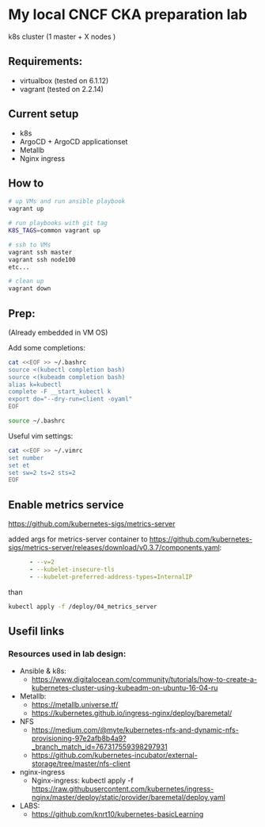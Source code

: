 My local CNCF CKA preparation lab
=================================
k8s cluster (1 master + X nodes )

## Requirements:
- virtualbox (tested on 6.1.12)
- vagrant (tested on 2.2.14)

## Current setup

- k8s
- ArgoCD + ArgoCD applicationset
- Metallb
- Nginx ingress


## How to

``` bash
# up VMs and run ansible playbook
vagrant up

# run playbooks with git tag
K8S_TAGS=common vagrant up

# ssh to VMs
vagrant ssh master
vagrant ssh node100
etc...

# clean up
vagrant down
```

## Prep:
(Already embedded in VM OS)

Add some completions:
```bash
cat <<EOF >> ~/.bashrc
source <(kubectl completion bash)
source <(kubeadm completion bash)
alias k=kubectl
complete -F __start_kubectl k
export do="--dry-run=client -oyaml"
EOF

source ~/.bashrc
```
Useful vim settings:
```bash
cat <<EOF >> ~/.vimrc
set number
set et
set sw=2 ts=2 sts=2
EOF
```
## Enable metrics service

https://github.com/kubernetes-sigs/metrics-server

added args for metrics-server container to https://github.com/kubernetes-sigs/metrics-server/releases/download/v0.3.7/components.yaml:
```yaml
      - --v=2
      - --kubelet-insecure-tls
      - --kubelet-preferred-address-types=InternalIP
```
than
```bash
kubectl apply -f /deploy/04_metrics_server
```

## Usefil links

### Resources used in lab design:
- Ansible & k8s:
  - https://www.digitalocean.com/community/tutorials/how-to-create-a-kubernetes-cluster-using-kubeadm-on-ubuntu-16-04-ru
- Metallb:
  - https://metallb.universe.tf/
  - https://kubernetes.github.io/ingress-nginx/deploy/baremetal/
- NFS
  - https://medium.com/@myte/kubernetes-nfs-and-dynamic-nfs-provisioning-97e2afb8b4a9?_branch_match_id=767317559398297931
  - https://github.com/kubernetes-incubator/external-storage/tree/master/nfs-client
- nginx-ingress
  - Nginx-ingress: kubectl apply -f https://raw.githubusercontent.com/kubernetes/ingress-nginx/master/deploy/static/provider/baremetal/deploy.yaml
- LABS:
  - https://github.com/knrt10/kubernetes-basicLearning
